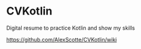 # CVKotlin
Digital resume to practice Kotlin and show my skills

https://github.com/AlexScotte/CVKotlin/wiki
